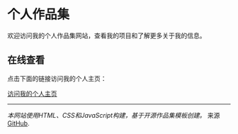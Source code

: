 # 个人作品集

欢迎访问我的个人作品集网站，查看我的项目和了解更多关于我的信息。

## 在线查看

点击下面的链接访问我的个人主页：

[访问我的个人主页](https://Konako39.github.io)

---

*本网站使用HTML、CSS和JavaScript构建，基于开源作品集模板创建。*
来源 <a href="https://github.com/nisarhassan12/portfolio-template" class="link">GitHub</a>.